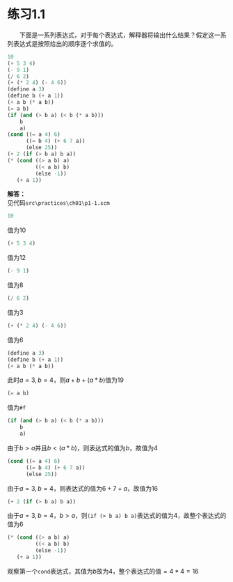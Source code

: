 # 练习1.1 
&emsp;&emsp;下面是一系列表达式，对于每个表达式，解释器将输出什么结果？假定这一系列表达式是按照给出的顺序逐个求值的。
```lisp
10
(+ 5 3 4)
(- 9 1)
(/ 6 2)
(+ (* 2 4) (- 4 6))
(define a 3)
(define b (+ a 1))
(+ a b (* a b))
(= a b)
(if (and (> b a) (< b (* a b)))
    b
    a)
(cond ((= a 4) 6)
      ((= b 4) (+ 6 7 a))
      (else 25))
(+ 2 (if (> b a) b a))
(* (cond ((> a b) a)
         ((< a b) b)
         (else -1))
   (+ a 1))
```

**解答：**  
见代码`src\practices\ch01\p1-1.scm`
```lisp
10
```
值为10  
```lisp
(+ 5 3 4)
```
值为12
```lisp
(- 9 1)
```
值为8
```lisp
(/ 6 2)
```
值为3
```lisp
(+ (* 2 4) (- 4 6))
```
值为6
```lisp
(define a 3)
(define b (+ a 1))
(+ a b (* a b))
```
此时$a=3, b=4$，则$a+b+(a*b)$值为19
```lisp
(= a b)
```
值为`#f`
```lisp
(if (and (> b a) (< b (* a b)))
    b
    a)
```
由于$b > a$并且$b < (a * b)$，则表达式的值为$b$，故值为4
```lisp
(cond ((= a 4) 6)
      ((= b 4) (+ 6 7 a))
      (else 25))
```
由于$a=3,b=4$，则表达式的值为$6+7+a$，故值为16
```lisp
(+ 2 (if (> b a) b a))
```
由于$a=3,b=4$，$b>a$，则`(if (> b a) b a)`表达式的值为4，故整个表达式的值为6
```lisp
(* (cond ((> a b) a)
         ((< a b) b)
         (else -1))
   (+ a 1))
```
观察第一个`cond`表达式，其值为$b$故为4，整个表达式的值$=4*4=16$